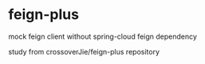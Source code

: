 # feign-plus
mock feign client without spring-cloud feign dependency 

study from crossoverJie/feign-plus repository

